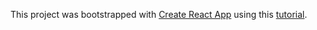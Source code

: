 This project was bootstrapped with [Create React App](https://github.com/facebook/create-react-app) using this [tutorial](https://youtu.be/e_ZibOe77yo).